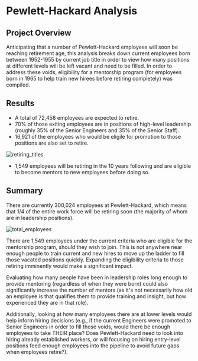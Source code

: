 # Pewlett-Hackard Analysis

## Project Overview

Anticipating that a number of Pewlett-Hackard employees will soon be reaching retirement age, this analysis breaks down current employees born between 1952-1955 by current job title in order to view how many positions at different levels will be left vacant and need to be filled. In order to address these voids, eligibility for a mentorship program (for employees born in 1965 to help train new hirees before retiring completely) was compiled. 

## Results

* A total of 72,458 employees are expected to retire.
* 70% of those exiting employees are in positions of high-level leadership (roughly 35% of the Senior Engineers and 35% of the Senior Staff).
* 16,921 of the employees who would be eligile for promotion to those positions are also set to retire.

<img alt="retiring_titles" src="https://user-images.githubusercontent.com/111674383/198361887-0035b38f-0aef-435b-a466-29bc4cde77f6.png">

* 1,549 employees will be retiring in the 10 years following and are eligible to become mentors to new employees before doing so.

## Summary

There are currently 300,024 employees at Pewlett-Hackard, which means that 1/4 of the entire work force will be retiring soon (the majority of whom are in leadership positions).

<img alt="total_employees" src="https://user-images.githubusercontent.com/111674383/198367844-6e914ba6-ecec-4960-9dee-0dba7664cfd7.png">

There are 1,549 employees under the current criteria who are eligible for the mentorship program, should they wish to join. This is not anywhere near enough people to train current and new hires to move up the ladder to fill those vacated positions quickly. Expanding the eligibility criteria to those retiring imminently would make a significant impact.

Evaluating how many people have been in leadership roles long enough to provide mentoring (regardless of when they were born) could also significantly increase the number of mentors (as it's not necessarily how old an employee is that qualifies them to provide training and insight, but how experienced they are in that role). 

Additionally, looking at how many employees there are at lower levels would help inform hiring decisions (e.g., if the current Engineers were promoted to Senior Engineers in order to fill those voids, would there be enough employees to take THEIR place? Does Pewlett-Hackard need to look into hiring already established workers, or will focusing on hiring entry-level positions feed enough employees into the pipeline to avoid future gaps when employees retire?).
